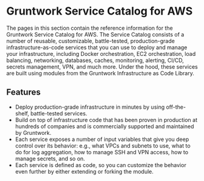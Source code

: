 # Gruntwork Service Catalog for AWS

The pages in this section contain the reference information for the Gruntwork
Service Catalog for AWS. The Service Catalog consists of a number of reusable,
customizable, battle-tested, production-grade infrastructure-as-code services
that you can use to deploy and manage your infrastructure, including Docker
orchestration, EC2 orchestration, load balancing, networking, databases, caches,
monitoring, alerting, CI/CD, secrets management, VPN, and much more. Under the
hood, these services are built using modules from the Gruntwork Infrastructure
as Code Library.

## Features

- Deploy production-grade infrastructure in minutes by using off-the-shelf,
  battle-tested services.
- Build on top of infrastructure code that has been proven in production at
  hundreds of companies and is commercially supported and maintained by
  Gruntwork.
- Each service exposes a number of input variables that give you deep control
  over its behavior: e.g., what VPCs and subnets to use, what to do for log
  aggregation, how to manage SSH and VPN access, how to manage secrets, and so
  on.
- Each service is defined as code, so you can customize the behavior even
  further by either extending or forking the module.
